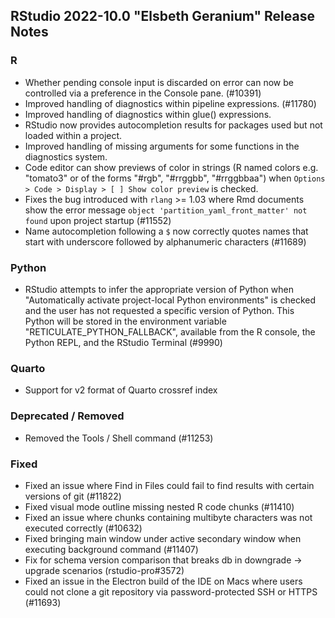 
## RStudio 2022-10.0 "Elsbeth Geranium" Release Notes

### R

* Whether pending console input is discarded on error can now be controlled via a preference in the Console pane. (#10391)
* Improved handling of diagnostics within pipeline expressions. (#11780)
* Improved handling of diagnostics within glue() expressions. 
* RStudio now provides autocompletion results for packages used but not loaded within a project.
* Improved handling of missing arguments for some functions in the diagnostics system.
* Code editor can show previews of color in strings (R named colors e.g. "tomato3" or of the forms "#rgb", "#rrggbb", "#rrggbbaa")
  when `Options > Code > Display > [ ] Show color preview` is checked. 
* Fixes the bug introduced with `rlang` >= 1.03 where Rmd documents show the error message `object 'partition_yaml_front_matter' not found` upon project startup (#11552)
* Name autocompletion following a `$` now correctly quotes names that start with underscore followed by alphanumeric characters (#11689)
  
### Python

- RStudio attempts to infer the appropriate version of Python when "Automatically activate project-local Python environments" is checked and the user has not requested a specific version of Python. This Python will be stored in the environment variable "RETICULATE_PYTHON_FALLBACK", available from the R console, the Python REPL, and the RStudio Terminal (#9990)

### Quarto

- Support for v2 format of Quarto crossref index

### Deprecated / Removed

- Removed the Tools / Shell command (#11253)

### Fixed

- Fixed an issue where Find in Files could fail to find results with certain versions of git (#11822)
- Fixed visual mode outline missing nested R code chunks (#11410)
- Fixed an issue where chunks containing multibyte characters was not executed correctly (#10632)
- Fixed bringing main window under active secondary window when executing background command (#11407)
- Fix for schema version comparison that breaks db in downgrade -> upgrade scenarios (rstudio-pro#3572)
- Fixed an issue in the Electron build of the IDE on Macs where users could not clone a git repository via password-protected SSH or HTTPS (#11693)
